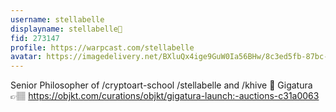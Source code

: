 ```yaml
---
username: stellabelle
displayname: stellabelle🎩
fid: 273147
profile: https://warpcast.com/stellabelle
avatar: https://imagedelivery.net/BXluQx4ige9GuW0Ia56BHw/8c3ed5fb-87bc-4098-cf68-fd6249c5a900/rectcrop3
---
```

Senior Philosopher of /cryptoart-school  /stellabelle and /khive 🍭 Gigatura  👉🏽 https://objkt.com/curations/objkt/gigatura-launch:-auctions-c31a0063  
